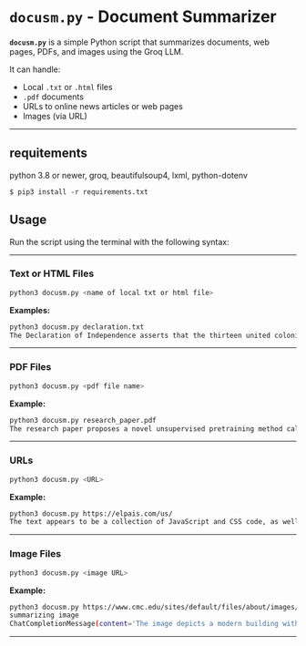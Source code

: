 # `docusm.py` - Document Summarizer

**`docusm.py`** is a simple Python script that summarizes documents, web pages, PDFs, and images using the Groq LLM.

It can handle:
- Local `.txt` or `.html` files  
- `.pdf` documents  
- URLs to online news articles or web pages  
- Images (via URL)

---
## requitements
python 3.8 or newer, groq, beautifulsoup4, lxml, python-dotenv
```
$ pip3 install -r requirements.txt
```

## Usage

Run the script using the terminal with the following syntax:

---

### Text or HTML Files

```bash
python3 docusm.py <name of local txt or html file>
```

**Examples:**
```bash
python3 docusm.py declaration.txt
The Declaration of Independence asserts that the thirteen united colonies have the right to sever ties with Great Britain and establish themselves as independent states. This decision is based on the belief that the British government has repeatedly abused and usurped the rights of the colonies, leading to a breakdown in the relationship between the two. The document goes on to list a series of grievances against King George III and the British government, concluding that the colonies must now take control of their own destinies and govern themselves as independent nations.
```




---

### PDF Files

```bash
python3 docusm.py <pdf file name>
```

**Example:**
```bash
python3 docusm.py research_paper.pdf
The research paper proposes a novel unsupervised pretraining method called DOCSPLIT, designed to improve the representation of large documents. DOCSPLIT uses contrastive learning to force models to consider the entire global context of a document, outperforming existing methods on various downstream tasks. The authors demonstrate significant improvements on document classification, few-shot learning, and document retrieval tasks using DOCSPLIT-pretrained models.
```

---

### URLs

```bash
python3 docusm.py <URL>
```

**Example:**
```bash
python3 docusm.py https://elpais.com/us/
The text appears to be a collection of JavaScript and CSS code, as well as news articles and headlines from a Spanish-language news website, El País. The code includes settings, configurations, and styles for a web application, while the articles cover a range of topics including politics, sports, economy, and culture. The text also includes references to specific CSS files, fonts, and layout information, suggesting that it is part of a web design project or online application.
```

---

### Image Files

```bash
python3 docusm.py <image URL>
```

**Example:**
```bash
python3 docusm.py https://www.cmc.edu/sites/default/files/about/images/20170213-cube.jpg
summarizing image
ChatCompletionMessage(content='The image depicts a modern building with a glass structure and a pool of water in front of it. The scene is set at dusk, with the sky turning dark blue and clouds visible.\n\n*   **Glass Structure:**\n    *   The glass structure is a square-shaped building with a flat roof.\n    *   It has a large open area inside with several chairs and tables.\n    *   The interior is well-lit, suggesting that it may be used for socializing or relaxation.\n*   **Pool of Water:**\n    *   The pool of water is rectangular and reflects the light from the glass structure.\n    *   It appears to be a shallow pool, possibly used for aesthetic purposes rather than swimming.\n*   **Surrounding Buildings:**\n    *   There are two other buildings visible in the background, one on either side of the glass structure.\n    *   These buildings appear to be multi-story and have a more traditional design compared to the modern glass structure.\n*   **Sky and Clouds:**\n    *   The sky is dark blue, indicating that it is either dusk or dawn.\n    *   There are some clouds visible in the sky, adding texture and depth to the image.\n*   **Overall Atmosphere:**\n    *   The image conveys a sense of serenity and tranquility, with the peaceful surroundings and calm water creating a soothing atmosphere.\n    *   The modern design of the glass structure and the surrounding buildings suggests a contemporary and sophisticated setting.\n\nIn summary, the image presents a serene and modern scene, featuring a glass structure with a pool of water in front of it, surrounded by other buildings and set against a dark blue sky with clouds.',
```

---